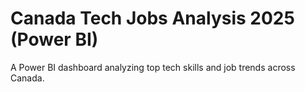# Canada Tech Jobs Analysis 2025 (Power BI)

A Power BI dashboard analyzing top tech skills and job trends across Canada.
